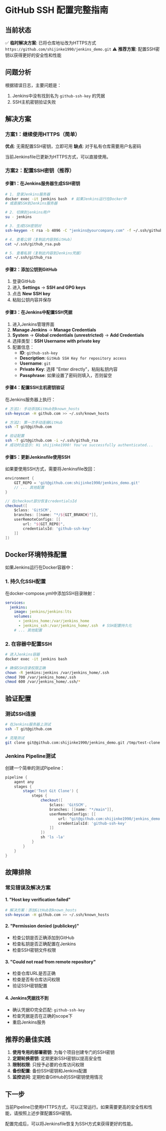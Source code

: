 # GitHub SSH 配置完整指南

## 当前状态
✅ **临时解决方案**: 已将仓库地址改为HTTPS方式 `https://github.com/shijinke1990/jenkins_demo.git`
⚠️ **推荐方案**: 配置SSH密钥以获得更好的安全性和性能

## 问题分析

根据错误日志，主要问题是：
1. Jenkins中没有找到名为 `github-ssh-key` 的凭据
2. SSH主机密钥验证失败

## 解决方案

### 方案1：继续使用HTTPS（简单）

**优点**: 无需配置SSH密钥，立即可用
**缺点**: 对于私有仓库需要用户名密码

当前Jenkinsfile已更新为HTTPS方式，可以直接使用。

### 方案2：配置SSH密钥（推荐）

#### 步骤1：在Jenkins服务器生成SSH密钥

```bash
# 1. 登录Jenkins服务器
docker exec -it jenkins bash  # 如果Jenkins运行在Docker中
# 或直接SSH到Jenkins服务器

# 2. 切换到jenkins用户
su - jenkins

# 3. 生成SSH密钥对
ssh-keygen -t rsa -b 4096 -C "jenkins@yourcompany.com" -f ~/.ssh/github_rsa

# 4. 查看公钥（复制此内容到GitHub）
cat ~/.ssh/github_rsa.pub

# 5. 查看私钥（复制此内容到Jenkins凭据）
cat ~/.ssh/github_rsa
```

#### 步骤2：添加公钥到GitHub

1. 登录GitHub
2. 进入 **Settings** → **SSH and GPG keys**
3. 点击 **New SSH key**
4. 粘贴公钥内容并保存

#### 步骤3：在Jenkins中配置SSH凭据

1. 进入Jenkins管理界面
2. **Manage Jenkins** → **Manage Credentials**
3. **System** → **Global credentials (unrestricted)** → **Add Credentials**
4. 选择类型：**SSH Username with private key**
5. 配置信息：
   - **ID**: `github-ssh-key`
   - **Description**: `GitHub SSH Key for repository access`
   - **Username**: `git`
   - **Private Key**: 选择 "Enter directly"，粘贴私钥内容
   - **Passphrase**: 如果设置了密码则填入，否则留空

#### 步骤4：配置SSH主机密钥验证

在Jenkins服务器上执行：

```bash
# 方法1: 手动添加GitHub到known_hosts
ssh-keyscan -H github.com >> ~/.ssh/known_hosts

# 方法2: 第一次手动连接GitHub
ssh -T git@github.com

# 验证配置
ssh -T git@github.com -i ~/.ssh/github_rsa
# 成功时会显示: Hi shijinke1990! You've successfully authenticated...
```

#### 步骤5：更新Jenkinsfile使用SSH

如果要使用SSH方式，需要将Jenkinsfile改回：

```groovy
environment {
    GIT_REPO = 'git@github.com:shijinke1990/jenkins_demo.git'
    // ... 其他配置
}

// 在checkout部分恢复credentialsId
checkout([
    $class: 'GitSCM',
    branches: [[name: "*/${GIT_BRANCH}"]],
    userRemoteConfigs: [[
        url: "${GIT_REPO}",
        credentialsId: 'github-ssh-key'
    ]]
])
```

## Docker环境特殊配置

如果Jenkins运行在Docker容器中：

### 1. 持久化SSH配置

在docker-compose.yml中添加SSH目录映射：

```yaml
services:
  jenkins:
    image: jenkins/jenkins:lts
    volumes:
      - jenkins_home:/var/jenkins_home
      - jenkins_ssh:/var/jenkins_home/.ssh  # SSH配置持久化
    # ... 其他配置
```

### 2. 在容器中配置SSH

```bash
# 进入Jenkins容器
docker exec -it jenkins bash

# 确保SSH目录权限正确
chown -R jenkins:jenkins /var/jenkins_home/.ssh
chmod 700 /var/jenkins_home/.ssh
chmod 600 /var/jenkins_home/.ssh/*
```

## 验证配置

### 测试SSH连接

```bash
# 在Jenkins服务器上测试
ssh -T git@github.com

# 克隆测试
git clone git@github.com:shijinke1990/jenkins_demo.git /tmp/test-clone
```

### Jenkins Pipeline测试

创建一个简单的测试Pipeline：

```groovy
pipeline {
    agent any
    stages {
        stage('Test Git Clone') {
            steps {
                checkout([
                    $class: 'GitSCM',
                    branches: [[name: "*/main"]],
                    userRemoteConfigs: [[
                        url: "git@github.com:shijinke1990/jenkins_demo.git",
                        credentialsId: 'github-ssh-key'
                    ]]
                ])
                sh 'ls -la'
            }
        }
    }
}
```

## 故障排除

### 常见错误及解决方案

#### 1. "Host key verification failed"
```bash
# 解决方案：添加GitHub到known_hosts
ssh-keyscan -H github.com >> ~/.ssh/known_hosts
```

#### 2. "Permission denied (publickey)"
- 检查公钥是否正确添加到GitHub
- 检查私钥是否正确配置在Jenkins
- 检查SSH密钥文件权限

#### 3. "Could not read from remote repository"
- 检查仓库URL是否正确
- 检查是否有仓库访问权限
- 验证SSH密钥配置

#### 4. Jenkins凭据找不到
- 确认凭据ID完全匹配: `github-ssh-key`
- 检查凭据是否在正确的scope下
- 重启Jenkins服务

## 推荐的最佳实践

1. **使用专用的部署密钥**: 为每个项目创建专门的SSH密钥
2. **定期轮换密钥**: 定期更新SSH密钥以提高安全性
3. **限制权限**: 只授予必要的仓库访问权限
4. **备份配置**: 备份SSH密钥和Jenkins配置
5. **监控访问**: 定期检查GitHub的SSH密钥使用情况

## 下一步

当前Pipeline已使用HTTPS方式，可以正常运行。如果需要更高的安全性和性能，请按照上述步骤配置SSH密钥。

配置完成后，可以将Jenkinsfile恢复为SSH方式来获得更好的性能。